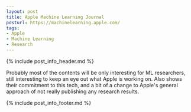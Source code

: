 ```yaml
---
layout: post
title: Apple Machine Learning Journal
posturl: https://machinelearning.apple.com/
tags:
- Apple
- Machine Learning
- Research
---
```


{% include post_info_header.md %}

Probably most of the contents will be only interesting for ML researchers, still interesting to keep an eye out what Apple is working on. Also shows their commitment to this tech, and a bit of a change to Apple's general approach of not really publishing any research results.

{% include post_info_footer.md %}
